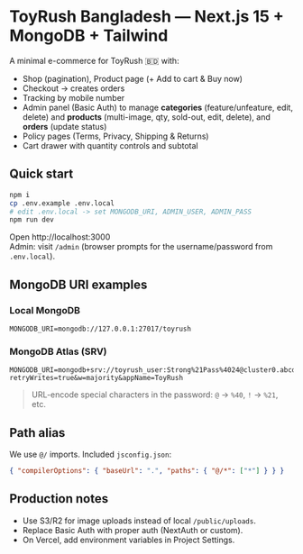 # ToyRush Bangladesh — Next.js 15 + MongoDB + Tailwind

A minimal e-commerce for ToyRush 🇧🇩 with:
- Shop (pagination), Product page (+ Add to cart & Buy now)
- Checkout -> creates orders
- Tracking by mobile number
- Admin panel (Basic Auth) to manage **categories** (feature/unfeature, edit, delete) and **products** (multi-image, qty, sold-out, edit, delete), and **orders** (update status)
- Policy pages (Terms, Privacy, Shipping & Returns)
- Cart drawer with quantity controls and subtotal

## Quick start
```bash
npm i
cp .env.example .env.local
# edit .env.local -> set MONGODB_URI, ADMIN_USER, ADMIN_PASS
npm run dev
```

Open http://localhost:3000  
Admin: visit `/admin` (browser prompts for the username/password from `.env.local`).

## MongoDB URI examples

### Local MongoDB
```
MONGODB_URI=mongodb://127.0.0.1:27017/toyrush
```

### MongoDB Atlas (SRV)
```
MONGODB_URI=mongodb+srv://toyrush_user:Strong%21Pass%4024@cluster0.abcd123.mongodb.net/toyrush?retryWrites=true&w=majority&appName=ToyRush
```
> URL-encode special characters in the password: `@` → `%40`, `!` → `%21`, etc.

## Path alias
We use `@/` imports. Included `jsconfig.json`:
```json
{ "compilerOptions": { "baseUrl": ".", "paths": { "@/*": ["*"] } } }
```

## Production notes
- Use S3/R2 for image uploads instead of local `/public/uploads`.
- Replace Basic Auth with proper auth (NextAuth or custom).
- On Vercel, add environment variables in Project Settings.
